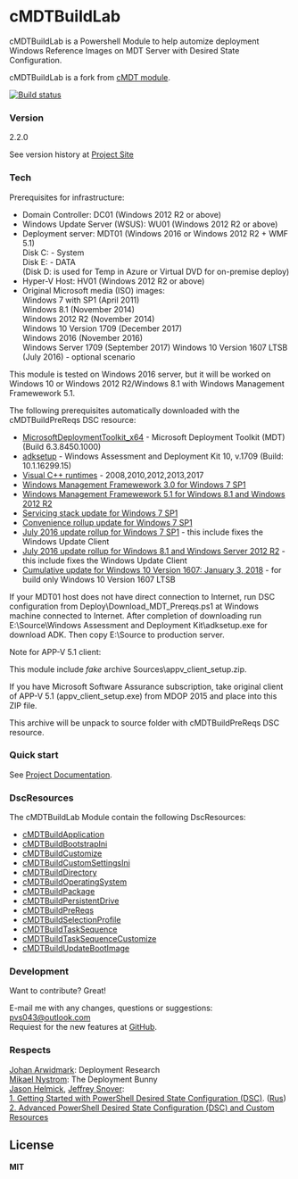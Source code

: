 # cMDTBuildLab

cMDTBuildLab is a Powershell Module to help automize deployment Windows Reference Images on MDT Server with Desired State Configuration.<p>
cMDTBuildLab is a fork from [cMDT module](https://github.com/servicedudes/cmdt).

[![Build status](https://ci.appveyor.com/api/projects/status/h8qth51otb888a7v?svg=true)](https://ci.appveyor.com/project/pvs043/cmdtbuildlab)

### Version
2.2.0

See version history at [Project Site](https://github.com/pvs043/cMDTBuildLab/wiki/Version-History)

### Tech

Prerequisites for infrastructure:
* Domain Controller: DC01 (Windows 2012 R2 or above)
* Windows Update Server (WSUS): WU01 (Windows 2012 R2 or above)
* Deployment server: MDT01 (Windows 2016 or Windows 2012 R2 + WMF 5.1)<br>
    Disk C: - System<br>
    Disk E: - DATA<br>
    (Disk D: is used for Temp in Azure or Virtual DVD for on-premise deploy)
* Hyper-V Host: HV01 (Windows 2012 R2 or above)
* Original Microsoft media (ISO) images:<br>
    Windows 7 with SP1 (April 2011)<br>
    Windows 8.1 (November 2014)<br>
    Windows 2012 R2 (November 2014)<br>
    Windows 10 Version 1709 (December 2017)<br>
    Windows 2016 (November 2016)<br>
    Windows Server 1709 (September 2017)
    Windows 10 Version 1607 LTSB (July 2016) - optional scenario

This module is tested on Windows 2016 server, but it will be worked on Windows 10 or Windows 2012 R2/Windows 8.1 with Windows Management Framewework 5.1.

The following prerequisites automatically downloaded with the cMDTBuildPreReqs DSC resource:
* [MicrosoftDeploymentToolkit_x64](https://www.microsoft.com/en-us/download/details.aspx?id=54259) - Microsoft Deployment Toolkit (MDT) (Build 6.3.8450.1000)
* [adksetup](https://developer.microsoft.com/en-us/windows/hardware/windows-assessment-deployment-kit) - Windows Assessment and Deployment Kit 10, v.1709 (Build: 10.1.16299.15)
* [Visual C++ runtimes](https://support.microsoft.com/en-us/kb/2977003) - 2008,2010,2012,2013,2017
* [Windows Management Framewework 3.0 for Windows 7 SP1](https://www.microsoft.com/en-us/download/details.aspx?id=34595)
* [Windows Management Framewework 5.1 for Windows 8.1 and Windows 2012 R2](http://aka.ms/wmf5latest)
* [Servicing stack update for Windows 7 SP1](https://support.microsoft.com/en-us/kb/3177467)
* [Convenience rollup update for Windows 7 SP1](https://support.microsoft.com/en-us/kb/3125574)
* [July 2016 update rollup for Windows 7 SP1](https://support.microsoft.com/en-us/kb/3172605) - this include fixes the Windows Update Client
* [July 2016 update rollup for Windows 8.1 and Windows Server 2012 R2](https://support.microsoft.com/en-us/kb/3172614) - this include fixes the Windows Update Client
* [Cumulative update for Windows 10 Version 1607: January 3, 2018](https://support.microsoft.com/en-us/kb/4056890) - for build only Windows 10 Version 1607 LTSB

If your MDT01 host does not have direct connection to Internet, run DSC configuration from Deploy\Download_MDT_Prereqs.ps1 at Windows machine connected to Internet. After completion of downloading run E:\Source\Windows Assessment and Deployment Kit\adksetup.exe for download ADK. Then copy E:\Source to production server.

Note for APP-V 5.1 client:<p>
This module include *fake* archive Sources\appv_client_setup.zip.<p>
If you have Microsoft Software Assurance subscription, take original client of APP-V 5.1 (appv_client_setup.exe) from MDOP 2015 and place into this ZIP file.<p>
This archive will be unpack to source folder with cMDTBuildPreReqs DSC resource.

### Quick start
See [Project Documentation](https://github.com/pvs043/cMDTBuildLab/wiki/Quick-Start).

### DscResources

The cMDTBuildLab Module contain the following DscResources:

* [cMDTBuildApplication](https://github.com/pvs043/cMDTBuildLab/wiki/cMDTBuildApplication)
* [cMDTBuildBootstrapIni](https://github.com/pvs043/cMDTBuildLab/wiki/cMDTBuildBootstrapIni)
* [cMDTBuildCustomize](https://github.com/pvs043/cMDTBuildLab/wiki/cMDTBuildCustomize)
* [cMDTBuildCustomSettingsIni](https://github.com/pvs043/cMDTBuildLab/wiki/cMDTBuildCustomSettingsIni)
* [cMDTBuildDirectory](https://github.com/pvs043/cMDTBuildLab/wiki/cMDTBuildDirectory)
* [cMDTBuildOperatingSystem](https://github.com/pvs043/cMDTBuildLab/wiki/cMDTBuildOperatingSystem)
* [cMDTBuildPackage](https://github.com/pvs043/cMDTBuildLab/wiki/cMDTBuildPackage)
* [cMDTBuildPersistentDrive](https://github.com/pvs043/cMDTBuildLab/wiki/cMDTBuildPersistentDrive)
* [cMDTBuildPreReqs](https://github.com/pvs043/cMDTBuildLab/wiki/cMDTBuildPreReqs)
* [cMDTBuildSelectionProfile](https://github.com/pvs043/cMDTBuildLab/wiki/cMDTBuildSelectionProfile)
* [cMDTBuildTaskSequence](https://github.com/pvs043/cMDTBuildLab/wiki/cMDTBuildTaskSequence)
* [cMDTBuildTaskSequenceCustomize](https://github.com/pvs043/cMDTBuildLab/wiki/cMDTBuildTaskSequenceCustomize)
* [cMDTBuildUpdateBootImage](https://github.com/pvs043/cMDTBuildLab/wiki/cMDTBuildUpdateBootImage)

### Development

Want to contribute? Great!

E-mail me with any changes, questions or suggestions: pvs043@outlook.com<br>
Requiest for the new features at [GitHub](https://github.com/pvs043/cMDTBuildLab/issues).

### Respects

[Johan Arwidmark](http://deploymentresearch.com/Research): Deployment Research<br>
[Mikael Nystrom](https://anothermike2.wordpress.com): The Deployment Bunny<br>
[Jason Helmick](https://twitter.com/theJasonHelmick), [Jeffrey Snover](https://twitter.com/@jsnover):<br>
[1. Getting Started with PowerShell Desired State Configuration (DSC)](https://mva.microsoft.com/en-US/training-courses/getting-started-with-powershell-desired-state-configuration-dsc--8672?l=ZwHuclG1_2504984382). ([Rus](https://mva.microsoft.com/ru/training-courses/-powershell-dsc--8672?l=dlwgB3wFB_1704984382))<br>
[2. Advanced PowerShell Desired State Configuration (DSC) and Custom Resources](https://mva.microsoft.com/en-US/training-courses/advanced-powershell-desired-state-configuration-dsc-and-custom-resources-8702?l=3DnsS2H1_1504984382)

License
----

**MIT**
